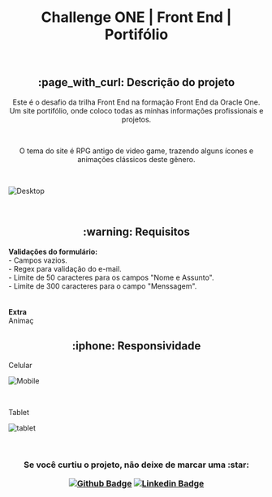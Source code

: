 <h1 align="center"> Challenge ONE | Front End | Portifólio </h1>

<br>

<h2 align="center"> :page_with_curl: Descrição do projeto </h2>

<p align="center">Este é o desafio da trilha Front End na formação Front End da Oracle One. Um site portifólio, onde coloco todas as minhas informações profissionais e projetos.</p><br>
<p align="center">O tema do site é RPG antigo de video game, trazendo alguns ícones e animações clássicos deste gênero.</p><br>

![Desktop](https://images2.imgbox.com/ef/3a/XomC043g_o.png)

<br>

<h2 align="center"> :warning: Requisitos </h2>
<b>Validações do formulário:</b><br>
- Campos vazios.<br>
- Regex para validação do e-mail.<br>
- Limite de 50 caracteres para os campos "Nome e Assunto".<br>
- Limite de 300 caracteres para o campo "Menssagem".<br>
<br><br>
<b>Extra</b><br>
Animaç

<br>

<h2 align="center"> :iphone: Responsividade </h2>
<p> Celular <p>

![Mobile]()

<br>

<p> Tablet <p>

![tablet]()

<br>

<h3 align="center"> Se você curtiu o projeto, não deixe de marcar uma :star:

[![Github Badge](https://img.shields.io/badge/-Github-000?style=flat-square&logo=Github&logoColor=white&link=https://github.com/luizlimadev)](https://github.com/luizlimadev)
[![Linkedin Badge](https://img.shields.io/badge/-LinkedIn-blue?style=flat-square&logo=Linkedin&logoColor=white&link=https://www.linkedin.com/in/luizlima-dev/)](https://www.linkedin.com/in/luizlima-dev/)

